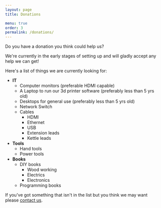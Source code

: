 ```yaml
---
layout: page
title: Donations

menu: true
order: 3
permalink: /donations/
---
```


Do you have a donation you think could help us?

We're currently in the early stages of setting up and will gladly accept any help we can get!

Here's a list of things we are currently looking for:

* **IT**
  * Computer monitors (preferable HDMI capable)
  * A Laptop to run our 3d printer software (preferably less than 5 yrs old)
  * Desktops for general use (preferably less than 5 yrs old)
  * Network Switch
  * Cables
    * HDMI
    * Ethernet
    * USB
    * Extension leads
    * Kettle leads
* **Tools**
  * Hand tools
  * Power tools
* **Books**
  * DIY books
    * Wood working
    * Electrics
    * Electronics
  * Programming books

If you've got something that isn't in the list but you think we may want please [contact us](/contact-us).